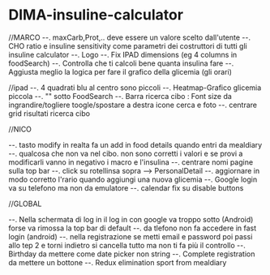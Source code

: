 # DIMA-insuline-calculator

//MARCO
--. maxCarb,Prot,.. deve essere un valore scelto dall'utente
--. CHO ratio e insuline sensitivity come parametri dei costruttori di tutti gli insuline calculator
--. Logo
--. Fix IPAD dimensions (eg 4 columns in foodSearch)
--. Controlla che ti calcoli bene quanta insulina fare
--. Aggiusta meglio la logica per fare il grafico della glicemia (gli orari)

//ipad
--. 4 quadrati blu al centro sono piccoli
--. Heatmap-Grafico glicemia piccola
--. "" sotto FoodSearch
--. Barra ricerca cibo : Font size da ingrandire/togliere toogle/spostare a destra icone cerca e foto
--. centrare grid risultati ricerca cibo

//NICO

--. tasto modify in realta fa un add in food details quando entri da mealdiary
--. qualcosa che non va nel cibo. non sono corretti i valori e se provi a modificarli vanno in negativo i macro e l'insulina
--. centrare nomi pagine sulla top bar
--. click su rotellinsa sopra --> PersonalDetail
--. aggiornare in modo corretto l'rario quando aggiungi una nuova glicemia
--. Google login va su telefono ma non da emulatore
--. calendar fix su disable buttons  

//GLOBAL

--. Nella schermata di log in il log in con google va troppo sotto (Android) forse va rimossa la top bar di default 
--. da tlefono non fa accedere in fast login (android)
--. nella registrazione se metti email e password poi passi allo tep 2 e torni indietro si cancella tutto ma non ti fa più il controllo
--. Birthday da mettere come date picker non string
--. Complete registration da mettere un bottone 
--. Redux elimination sport from mealdiary
